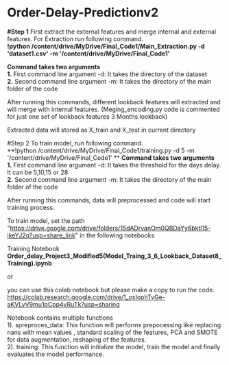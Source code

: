 # Order-Delay-Predictionv2

**#Step  1**
First extract the external features and merge internal and external features. For Extraction run following command. </br>
**!python /content/drive/MyDrive/Final_Code1/Main_Extraction.py -d 'dataset1.csv' -m '/content/drive/MyDrive/Final_Code1'**

**Command takes two arguments </br>**
**1.** First command line argument -d: It takes the directory of the dataset </br>
**2.** Second command line argument -m: It takes the directory of the main folder of the code </br>

After running this commands, different lookback features will extracted and will merge with internal features. (Meging_encoding.py code is commented for just one set of lookback features 3 Months lookback) 

Extracted data will stored as X_train and X_test in current directory



#Step 2
To train model, run following command. </br>
**!python /content/drive/MyDrive/Final_Code1/training.py -d 5 -m '/content/drive/MyDrive/Final_Code1' **
**Command takes two arguments </br>**
**1.** First command line argument -d: It takes the threshold for the days delay. It can be 5,10,15 or 28 </br>
**2.** Second command line argument -m: It takes the directory of the main folder of the code </br>

After running this commands, data will preprocessed and code will start training process.




To train model, set the path "https://drive.google.com/drive/folders/15dADrvanOm0QBDaYy6bktl15-ikeYJ2q?usp=share_link" in the following notebooks

Training Notebook **Order_delay_Project3_Modified5(Model_Traing_3_6_Lookback_Dataset8_Training).ipynb**


or 

you can use this colab notebook but please make a copy to run the code.
https://colab.research.google.com/drive/1_osIophTvGe-aKVLyV9mu1pCpp4vRuTk?usp=sharing



Notebook contains multiple functions </br>
1). spreproces_data: This function will performs prepocessing like replacing nans with mean values , standard scaling of the features, PCA and SMOTE for data augmentation, reshaping of the features.  </br>
2). training: This function will initialize the model, train the model and finally evaluates the model performance.
